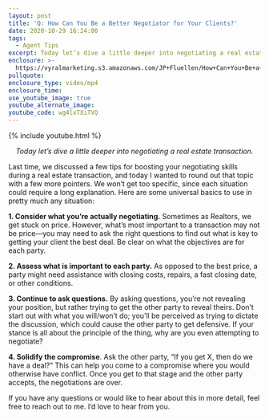 ```yaml
---
layout: post
title: 'Q: How Can You Be a Better Negotiator for Your Clients?'
date: 2020-10-29 16:24:00
tags:
  - Agent Tips
excerpt: Today let’s dive a little deeper into negotiating a real estate transaction.
enclosure: >-
  https://vyralmarketing.s3.amazonaws.com/JP+Fluellen/How+Can+You+Be+a+Better+Negotiator+for+Your+Clients_.mp4
pullquote:
enclosure_type: video/mp4
enclosure_time:
use_youtube_image: true
youtube_alternate_image:
youtube_code: wg4lxTXiTVQ
---
```


{% include youtube.html %}

<p style="text-align: center;"><em>Today let’s dive a little deeper into negotiating a real estate transaction.</em></p>

Last time, we discussed a few tips for boosting your negotiating skills during a real estate transaction, and today I wanted to round out that topic with a few more pointers. We won’t get too specific, since each situation could require a long explanation. Here are some universal basics to use in pretty much any situation:

**1\. Consider what you’re actually negotiating.** Sometimes as Realtors, we get stuck on price. However, what’s most important to a transaction may not be price—you may need to ask the right questions to find out what is key to getting your client the best deal. Be clear on what the objectives are for each party.

**2\. Assess what is important to each party.** As opposed to the best price, a party might need assistance with closing costs, repairs, a fast closing date, or other conditions.

**3\. Continue to ask questions.** By asking questions, you’re not revealing your position, but rather trying to get the other party to reveal theirs. Don’t start out with what you will/won’t do; you’ll be perceived as trying to dictate the discussion, which could cause the other party to get defensive. If your stance is all about the principle of the thing, why are you even attempting to negotiate?

**4\. Solidify the compromise**. Ask the other party, “If you get X, then do we have a deal?” This can help you come to a compromise where you would otherwise have conflict. Once you get to that stage and the other party accepts, the negotiations are over.

If you have any questions or would like to hear about this in more detail, feel free to reach out to me. I’d love to hear from you.